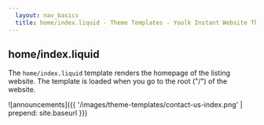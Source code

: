 ```yaml
---
  layout: nav_basics
  title: home/index.liquid - Theme Templates - Yoolk Instant Website Themes
---
```


<h2 class="section-title">home/index.liquid</h2>

The `home/index.liquid` template renders the homepage of the listing website. The template is loaded when you go to the root ("/") of the website.

![announcements]({{ '/images/theme-templates/contact-us-index.png' | prepend: site.baseurl }})
